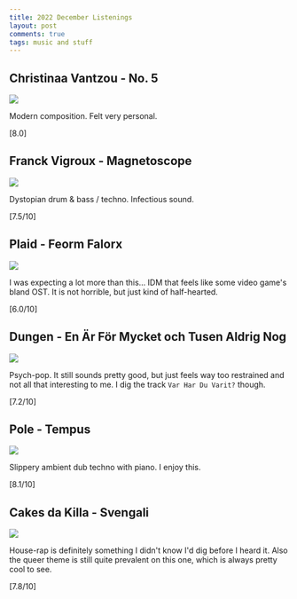 ```yaml
---
title: 2022 December Listenings
layout: post
comments: true
tags: music and stuff
---
```


## Christinaa Vantzou - No. 5

  ![](https://f4.bcbits.com/img/a1468377957_16.jpg)

  Modern composition. Felt very personal.

  [8.0]

## Franck Vigroux - Magnetoscope

  ![](https://f4.bcbits.com/img/a0117979587_16.jpg)

  Dystopian drum & bass / techno. Infectious sound.

  [7.5/10]

## Plaid - Feorm Falorx

  ![](https://f4.bcbits.com/img/a1955552146_16.jpg)

  I was expecting a lot more than this... IDM that feels like some video game's bland OST. It is not horrible, but just kind of half-hearted.

  [6.0/10]

## Dungen - En Är För Mycket och Tusen Aldrig Nog

  ![](https://f4.bcbits.com/img/a1429532175_16.jpg)

  Psych-pop. It still sounds pretty good, but just feels way too restrained and not all that interesting to me. I dig the track `Var Har Du Varit?` though.

  [7.2/10]

## Pole - Tempus

  ![](https://f4.bcbits.com/img/a1292958939_16.jpg)

  Slippery ambient dub techno with piano. I enjoy this.

  [8.1/10]

## Cakes da Killa - Svengali

  ![](https://f4.bcbits.com/img/a3379754975_16.jpg)

  House-rap is definitely something I didn't know I'd dig before I heard it. Also the queer theme is still quite prevalent on this one, which is always pretty cool to see.

  [7.8/10]
